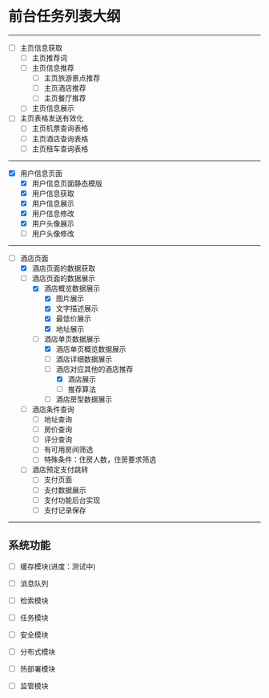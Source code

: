 # 前台任务列表大纲

---

- [ ] 主页信息获取
  - [ ] 主页推荐词
  - [ ] 主页信息推荐
    - [ ] 主页旅游景点推荐
    - [ ] 主页酒店推荐
    - [ ] 主页餐厅推荐
  - [ ] 主页信息展示
- [ ] 主页表格发送有效化
  - [ ] 主页机票查询表格
  - [ ] 主页酒店查询表格
  - [ ] 主页租车查询表格

---

- [x] 用户信息页面
  - [x] 用户信息页面静态模版
  - [x] 用户信息获取
  - [x] 用户信息展示
  - [x] 用户信息修改
  - [x] 用户头像展示
  - [ ] 用户头像修改

---

- [ ] 酒店页面
  - [x] 酒店页面的数据获取
  - [ ] 酒店页面的数据展示
    - [x] 酒店概览数据展示
      - [x] 图片展示
      - [x] 文字描述展示
      - [x] 最低价展示
      - [x] 地址展示
    - [ ] 酒店单页数据展示
      - [x] 酒店单页概览数据展示
      - [ ] 酒店详细数据展示
      - [ ] 酒店对应其他的酒店推荐
        - [x] 酒店展示
        - [ ] 推荐算法
      - [ ] 酒店房型数据展示
  - [ ] 酒店条件查询
    - [ ] 地址查询
    - [ ] 房价查询
    - [ ] 评分查询
    - [ ] 有可用房间筛选
    - [ ] 特殊条件：住房人数，住房要求筛选
  - [ ] 酒店预定支付跳转
    - [ ] 支付页面
    - [ ] 支付数据展示
    - [ ] 支付功能后台实现
    - [ ] 支付记录保存

---

## 系统功能

- [ ] 缓存模块(进度：测试中)
- [ ] 消息队列
- [ ] 检索模块
- [ ] 任务模块
- [ ] 安全模块
- [ ] 分布式模块
- [ ] 热部署模块
- [ ] 监管模块

 